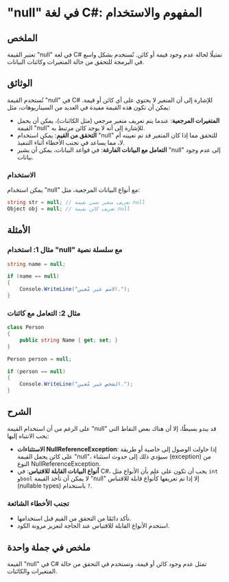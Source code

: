 <!--
Meta Description: # "null" في لغة C#: المفهوم والاستخدام ## الملخص تعتبر القيمة "null" في لغة C# تمثيلًا لحالة عدم وجود قيمة أو كائن. تُستخدم بشكل واسع في البرمجة للتحق...
Meta Keywords: null, القيمة, كائن, يمكن, البيانات
-->

# "null" في لغة C#: المفهوم والاستخدام

## الملخص
تعتبر القيمة "null" في لغة C# تمثيلًا لحالة عدم وجود قيمة أو كائن. تُستخدم بشكل واسع في البرمجة للتحقق من حالة المتغيرات وكائنات البيانات.

## الوثائق
تُستخدم القيمة "null" في C# للإشارة إلى أن المتغير لا يحتوي على أي كائن أو قيمة. يمكن أن تكون هذه القيمة مفيدة في العديد من السيناريوهات، مثل:

- **المتغيرات المرجعية**: عندما يتم تعريف متغير مرجعي (مثل الكائنات)، يمكن أن يحمل القيمة "null" للإشارة إلى أنه لا يوجد كائن مرتبط به.
- **التحقق من القيم**: يمكن استخدام "null" للتحقق مما إذا كان المتغير قد تم تعيينه أم لا، مما يساعد في تجنب الأخطاء أثناء التنفيذ.
- **التعامل مع البيانات الفارغة**: في قواعد البيانات، يمكن أن يشير "null" إلى عدم وجود بيانات.

### الاستخدام
يمكن استخدام "null" مع أنواع البيانات المرجعية، مثل:

```csharp
string str = null; // تعريف متغير نصي بقيمة null
Object obj = null; // تعريف كائن بقيمة null
```

## الأمثلة
### مثال 1: استخدام "null" مع سلسلة نصية

```csharp
string name = null;

if (name == null)
{
    Console.WriteLine("الاسم غير مُعين.");
}
```

### مثال 2: التعامل مع كائنات

```csharp
class Person
{
    public string Name { get; set; }
}

Person person = null;

if (person == null)
{
    Console.WriteLine("الشخص غير مُعين.");
}
```

## الشرح
على الرغم من أن استخدام القيمة "null" قد يبدو بسيطًا، إلا أن هناك بعض النقاط التي يجب الانتباه إليها:

- **الاستثناءات NullReferenceException**: إذا حاولت الوصول إلى خاصية أو طريقة على كائن يحمل القيمة "null"، سيؤدي ذلك إلى حدوث استثناء (exception) من النوع NullReferenceException.
- **أنواع البيانات القابلة للاقتباس**: في C#، يجب أن تكون على علم بأن الأنواع مثل `int` و`bool` لا يمكن أن تأخذ القيمة "null" إلا إذا تم تعريفها كأنواع قابلة للاقتباس (nullable types) باستخدام `?`.

### تجنب الأخطاء الشائعة
- تأكد دائمًا من التحقق من القيم قبل استخدامها.
- استخدم الأنواع القابلة للاقتباس عند الحاجة لتعزيز مرونة الكود.

## ملخص في جملة واحدة
القيمة "null" في C# تمثل عدم وجود كائن أو قيمة، وتستخدم في التحقق من حالة المتغيرات والكائنات.